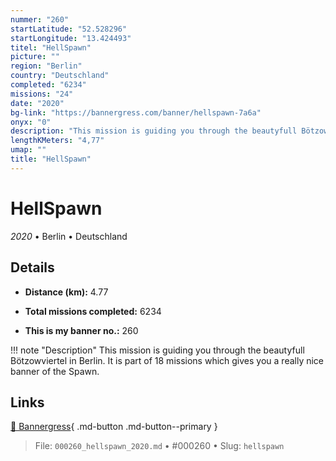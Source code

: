 ```yaml
---
nummer: "260"
startLatitude: "52.528296"
startLongitude: "13.424493"
titel: "HellSpawn"
picture: ""
region: "Berlin"
country: "Deutschland"
completed: "6234"
missions: "24"
date: "2020"
bg-link: "https://bannergress.com/banner/hellspawn-7a6a"
onyx: "0"
description: "This mission is guiding you through the beautyfull Bötzowviertel in Berlin. It is part of 18 missions which gives you a really nice banner of the Spawn."
lengthKMeters: "4,77"
umap: ""
title: "HellSpawn"
---
```

# HellSpawn

*2020* • Berlin • Deutschland



## Details
- **Distance (km):** 4.77

- **Total missions completed:** 6234
- **This is my banner no.:** 260


!!! note "Description"
    This mission is guiding you through the beautyfull Bötzowviertel in Berlin. It is part of 18 missions which gives you a really nice banner of the Spawn.



## Links
[🔗 Bannergress](https://bannergress.com/banner/hellspawn-7a6a){ .md-button .md-button--primary }



> File: `000260_hellspawn_2020.md` • #000260 • Slug: `hellspawn`
